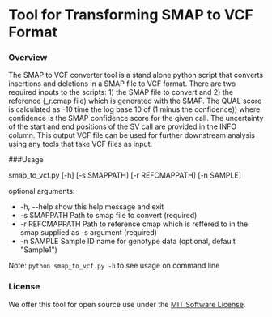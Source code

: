 # Tool for Transforming SMAP to VCF Format

### Overview 
The SMAP to VCF converter tool is a stand alone python script that converts insertions and deletions in a SMAP file to VCF format. There are two required inputs to the scripts: 1) the SMAP file to convert and 2) the reference (_r.cmap file) which is generated with the SMAP. The QUAL score is calculated as -10 time the log base 10 of (1 minus the confidence)) where confidence is the SMAP confidence score for the given call. The uncertainty of the start and end positions of the SV call are provided in the INFO column. This output VCF file can be used for further downstream analysis using any tools that take VCF files as input.

###Usage

smap_to_vcf.py [-h] [-s SMAPPATH] [-r REFCMAPPATH] [-n SAMPLE]

optional arguments:
*  -h, --help      show this help message and exit
*  -s SMAPPATH     Path to smap file to convert (required)
*  -r REFCMAPPATH  Path to reference cmap which is reffered to in the smap supplied as -s argument (required)
*  -n SAMPLE       Sample ID name for genotype data (optional, default "Sample1")

Note:  `python smap_to_vcf.py -h` to see usage on command line

### License
We offer this tool for open source use under the [MIT Software License](https://opensource.org/licenses/MIT). 
